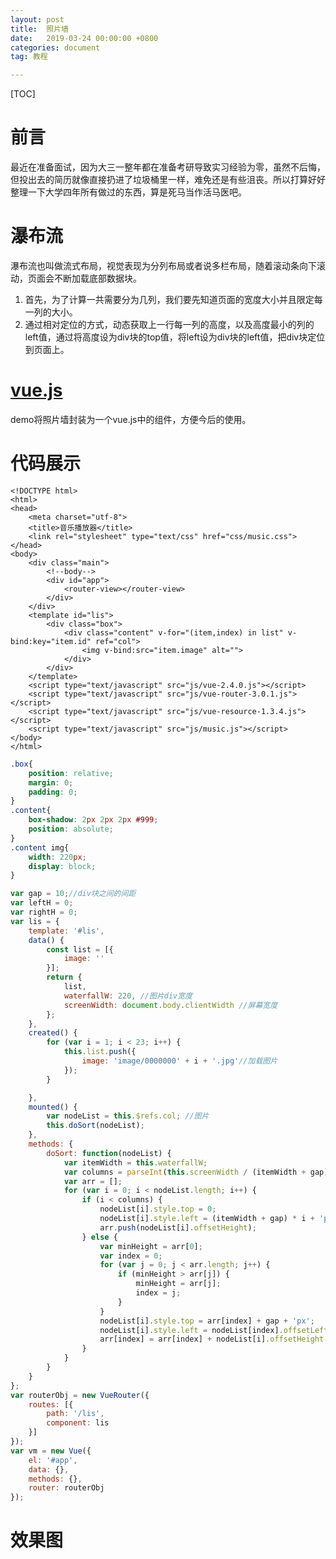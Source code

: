 ```yaml
---
layout: post
title:  照片墙
date:   2019-03-24 00:00:00 +0800
categories: document
tag: 教程

---
```


[TOC]



# 前言

最近在准备面试，因为大三一整年都在准备考研导致实习经验为零，虽然不后悔，但投出去的简历就像直接扔进了垃圾桶里一样，难免还是有些沮丧。所以打算好好整理一下大学四年所有做过的东西，算是死马当作活马医吧。

# 瀑布流

瀑布流也叫做流式布局，视觉表现为分列布局或者说多栏布局，随着滚动条向下滚动，页面会不断加载底部数据块。

1. 首先，为了计算一共需要分为几列，我们要先知道页面的宽度大小并且限定每一列的大小。
2. 通过相对定位的方式，动态获取上一行每一列的高度，以及高度最小的列的left值，通过将高度设为div块的top值，将left设为div块的left值，把div块定位到页面上。

# [vue.js](https://zh.wikipedia.org/wiki/Vue.js)

demo将照片墙封装为一个vue.js中的组件，方便今后的使用。

# 代码展示

```ht
<!DOCTYPE html>
<html>
<head>
	<meta charset="utf-8">
	<title>音乐播放器</title>
	<link rel="stylesheet" type="text/css" href="css/music.css">
</head>
<body>
	<div class="main">
		<!--body-->
		<div id="app">
			<router-view></router-view>
		</div>
	</div>
	<template id="lis">
		<div class="box">
			<div class="content" v-for="(item,index) in list" v-bind:key="item.id" ref="col">
				<img v-bind:src="item.image" alt="">
			</div>
		</div>
	</template>
	<script type="text/javascript" src="js/vue-2.4.0.js"></script>
	<script type="text/javascript" src="js/vue-router-3.0.1.js"></script>
	<script type="text/javascript" src="js/vue-resource-1.3.4.js"></script>
	<script type="text/javascript" src="js/music.js"></script>
</body>
</html>
```

```css
.box{
	position: relative;
	margin: 0;
	padding: 0;
}
.content{
	box-shadow: 2px 2px 2px #999;
	position: absolute;
}
.content img{
	width: 220px;
	display: block;
}
```

```javascript
var gap = 10;//div块之间的间距
var leftH = 0;
var rightH = 0;
var lis = {
	template: '#lis',
	data() {
		const list = [{
			image: ''
		}];
		return {
			list,
			waterfallW: 220, //图片div宽度
			screenWidth: document.body.clientWidth //屏幕宽度
		};
	},
	created() {
		for (var i = 1; i < 23; i++) {
			this.list.push({
				image: 'image/0000000' + i + '.jpg'//加载图片
			});
		}

	},
	mounted() {
		var nodeList = this.$refs.col; //图片
		this.doSort(nodeList);
	},
	methods: {
		doSort: function(nodeList) {
			var itemWidth = this.waterfallW;
			var columns = parseInt(this.screenWidth / (itemWidth + gap));
			var arr = [];
			for (var i = 0; i < nodeList.length; i++) {
				if (i < columns) {
					nodeList[i].style.top = 0;
					nodeList[i].style.left = (itemWidth + gap) * i + 'px';
					arr.push(nodeList[i].offsetHeight);
				} else {
					var minHeight = arr[0];
					var index = 0;
					for (var j = 0; j < arr.length; j++) {
						if (minHeight > arr[j]) {
							minHeight = arr[j];
							index = j;
						}
					}
					nodeList[i].style.top = arr[index] + gap + 'px';
					nodeList[i].style.left = nodeList[index].offsetLeft + 'px';
					arr[index] = arr[index] + nodeList[i].offsetHeight + gap;
				}
			}
		}
	}
};
var routerObj = new VueRouter({
	routes: [{
		path: '/lis',
		component: lis
	}]
});
var vm = new Vue({
	el: '#app',
	data: {},
	methods: {},
	router: routerObj
});
```

# 效果图
